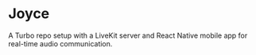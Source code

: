 # Joyce

A Turbo repo setup with a LiveKit server and React Native mobile app for real-time audio communication.
